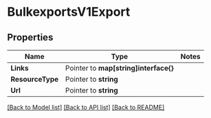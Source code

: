 # BulkexportsV1Export

## Properties
Name | Type | Notes
------------ | ------------- | -------------
**Links** | Pointer to **map[string]interface{}** | 
**ResourceType** | Pointer to **string** | 
**Url** | Pointer to **string** | 

[[Back to Model list]](../README.md#documentation-for-models) [[Back to API list]](../README.md#documentation-for-api-endpoints) [[Back to README]](../README.md)


